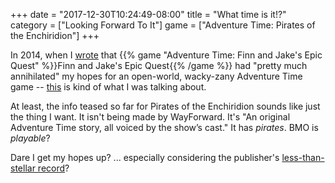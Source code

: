 +++
date = "2017-12-30T10:24:49-08:00"
title = "What time is it!?"
category = ["Looking Forward To It"]
game = ["Adventure Time: Pirates of the Enchiridion"]
+++

In 2014, when I <a href="https://tsuereth.com/glog/2014/06/29/im-just-gonna-stick-with-the-cartoon-from-now-on/">wrote</a> that {{% game "Adventure Time: Finn and Jake's Epic Quest" %}}Finn and Jake's Epic Quest{{% /game %}} had "pretty much annihilated" my hopes for an open-world, wacky-zany Adventure Time game -- <a href="https://www.outrightgames.com/adventure-time-pirates-of-the-enchiridion/">this</a> is kind of what I was talking about.

At least, the info teased so far for Pirates of the Enchiridion sounds like just the thing I want.  It isn't being made by WayForward.  It's "An original Adventure Time story, all voiced by the show’s cast."  It has <i>pirates</i>.  BMO is <i>playable</i>?

Dare I get my hopes up?  ... especially considering the publisher's <a href="http://www.metacritic.com/game/switch/ben-10">less-than-stellar record</a>?
